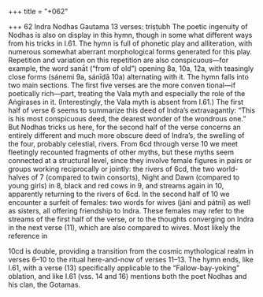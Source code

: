 +++
title = "+062"

+++
62
Indra
Nodhas Gautama
13 verses: triṣṭubh
The poetic ingenuity of Nodhas is also on display in this hymn, though in some what different ways from his tricks in I.61. The hymn is full of phonetic play and  alliteration, with numerous somewhat aberrant morphological forms generated  for this play. Repetition and variation on this repetition are also conspicuous—for  example, the word sanā́t (“from of old”) opening 8a, 10a, 12a, with teasingly close  forms (sánemi 9a, sánīḍā 10a) alternating with it.
The hymn falls into two main sections. The first five verses are the more conven tional—if poetically rich—part, treating the Vala myth and especially the role of  the Aṅgirases in it. (Interestingly, the Vala myth is absent from I.61.) The first half  of verse 6 seems to summarize this deed of Indra’s extravagantly: “This is his most  conspicuous deed, the dearest wonder of the wondrous one.” But Nodhas tricks us  here, for the second half of the verse concerns an entirely different and much more  obscure deed of Indra’s, the swelling of the four, probably celestial, rivers. From 6cd  through verse 10 we meet fleetingly recounted fragments of other myths, but these  myths seem connected at a structural level, since they involve female figures in pairs  or groups working reciprocally or jointly: the rivers of 6cd, the two world-halves of 7  (compared to twin consorts), Night and Dawn (compared to young girls) in 8, black  and red cows in 9, and streams again in 10, apparently returning to the rivers of 6cd.  In the second half of 10 we encounter a surfeit of females: two words for wives (jáni and pátnī) as well as sisters, all offering friendship to Indra. These females may refer  to the streams of the first half of the verse, or to the thoughts converging on Indra  in the next verse (11), which are also compared to wives. Most likely the reference in

10cd is double, providing a transition from the cosmic mythological realm in verses  6–10 to the ritual here-and-now of verses 11–13. The hymn ends, like I.61, with a  verse (13) specifically applicable to the “Fallow-bay-yoking” oblation, and like I.61  (vss. 14 and 16) mentions both the poet Nodhas and his clan, the Gotamas.